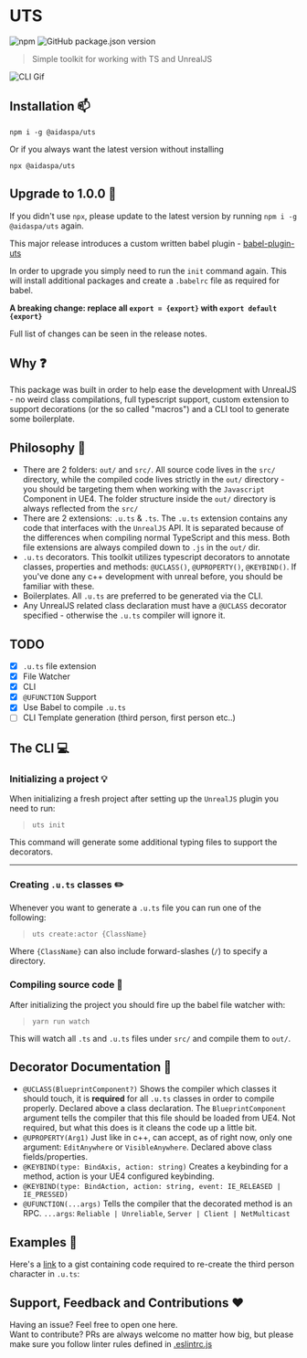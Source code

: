 # UTS
![npm](https://img.shields.io/npm/dw/@aidaspa/uts)
![GitHub package.json version](https://img.shields.io/github/package-json/v/aidaspa/uts)
> Simple toolkit for working with TS and UnrealJS

![CLI Gif](https://i.ibb.co/CvWKHQL/uts.gif)

## Installation :mailbox:
`npm i -g @aidaspa/uts`

Or if you always want the latest version without installing

`npx @aidaspa/uts`

## Upgrade to 1.0.0 :star2:

If you didn't use `npx`, please update to the latest version by running `npm i -g @aidaspa/uts` again.

This major release introduces a custom written babel plugin - [babel-plugin-uts](https://github.com/AidasPa/babel-plugin-uts)

In order to upgrade you simply need to run the `init` command again. This will install additional packages and create a `.babelrc` file as required for babel.

**A breaking change: replace all `export = {export}` with `export default {export}`**

Full list of changes can be seen in the release notes.

## Why :question:
This package was built in order to help ease the development with UnrealJS - no weird class compilations, full typescript support, custom extension to support decorations (or the so called "macros") and a CLI tool to generate some boilerplate.

## Philosophy :dizzy:
- There are 2 folders: `out/` and `src/`. All source code lives in the `src/` directory, while the compiled code lives strictly in the `out/` directory - you should be targeting them when working with the `Javascript` Component in UE4. The folder structure inside the `out/` directory is always reflected from the `src/`
- There are 2 extensions: `.u.ts` & `.ts`. The `.u.ts` extension contains any code that interfaces with the `UnrealJS` API. It is separated because of the differences when compiling normal TypeScript and this mess. Both file extensions are always compiled down to `.js` in the `out/` dir.
- `.u.ts` decorators. This toolkit utilizes typescript decorators to annotate classes, properties and methods: `@UCLASS()`, `@UPROPERTY()`, `@KEYBIND()`. If you've done any c++ development with unreal before, you should be familiar with these.
- Boilerplates. All `.u.ts` are preferred to be generated via the CLI.
- Any UnrealJS related class declaration must have a `@UCLASS` decorator specified - otherwise the `.u.ts` compiler will ignore it.

## TODO

- [x] `.u.ts` file extension
- [x] File Watcher
- [x] CLI
- [x] `@UFUNCTION` Support
- [x] Use Babel to compile `.u.ts`
- [ ] CLI Template generation (third person, first person etc..)

## The CLI :computer:

### Initializing a project :bulb:
When initializing a fresh project after setting up the `UnrealJS` plugin you need to run:

> `uts init`

This command will generate some additional typing files to support the decorators.

---

### Creating `.u.ts` classes :pencil2:
Whenever you want to generate a `.u.ts` file you can run one of the following:

> `uts create:actor {ClassName}`

Where `{ClassName}` can also include forward-slashes (`/`) to specify a directory.

### Compiling source code :eyes:
After initializing the project you should fire up the babel file watcher with:

> `yarn run watch`

This will watch all `.ts` and `.u.ts` files under `src/` and compile them to `out/`.

## Decorator Documentation :book:
- `@UCLASS(BlueprintComponent?)` Shows the compiler which classes it should touch, it is **required** for all `.u.ts` classes in order to compile properly. Declared above a class declaration. The `BlueprintComponent` argument tells the compiler that this file should be loaded from UE4. Not required, but what this does is it cleans the code up a little bit.
- `@UPROPERTY(Arg1)` Just like in c++, can accept, as of right now, only one argument: `EditAnywhere` or `VisibleAnywhere`. Declared above class fields/properties.
- `@KEYBIND(type: BindAxis, action: string)` Creates a keybinding for a method, action is your UE4 configured keybinding.
- `@KEYBIND(type: BindAction, action: string, event: IE_RELEASED | IE_PRESSED)`
- `@UFUNCTION(...args)` Tells the compiler that the decorated method is an RPC. `...args`: `Reliable | Unreliable`, `Server | Client | NetMulticast`

## Examples :speech_balloon:
Here's a [link](https://gist.github.com/AidasPa/ce857725a6e64c5179d249f897bcbe84) to a gist containing code required to re-create the third person character in `.u.ts`: 

## Support, Feedback and Contributions :heart:
Having an issue? Feel free to open one here.  
Want to contribute? PRs are always welcome no matter how big, but please make sure you follow linter rules defined in [.eslintrc.js](https://github.com/AidasPa/uts/blob/master/.eslintrc.js)
